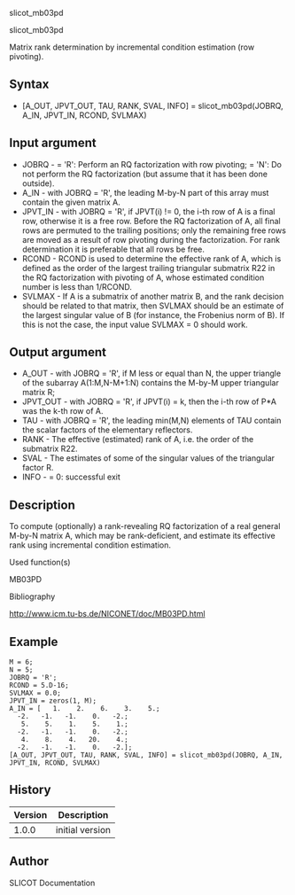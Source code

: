 



slicot_mb03pd


slicot_mb03pd

Matrix rank determination by incremental condition estimation (row pivoting).

## Syntax

- [A_OUT, JPVT_OUT, TAU, RANK, SVAL, INFO] = slicot_mb03pd(JOBRQ, A_IN, JPVT_IN, RCOND, SVLMAX)

## Input argument

 - JOBRQ - = 'R':  Perform an RQ factorization with row pivoting; = 'N':  Do not perform the RQ factorization (but assume that it has been done outside).
 - A_IN - with JOBRQ = 'R', the leading M-by-N part of this array must contain the given matrix A.
 - JPVT_IN - with JOBRQ = 'R', if JPVT(i) != 0, the i-th row of A is a final row, otherwise it is a free row. Before the RQ factorization of A, all final rows are permuted to the trailing positions; only the remaining free rows are moved as a result of row pivoting during the factorization.  For rank determination it is preferable that all rows be free.
 - RCOND - RCOND is used to determine the effective rank of A, which is defined as the order of the largest trailing triangular submatrix R22 in the RQ factorization with pivoting of A, whose estimated condition number is less than 1/RCOND.
 - SVLMAX - If A is a submatrix of another matrix B, and the rank decision should be related to that matrix, then SVLMAX should be an estimate of the largest singular value of B (for instance, the Frobenius norm of B).  If this is not the case, the input value SVLMAX = 0 should work.

## Output argument

 - A_OUT - with JOBRQ = 'R', if M less or equal than N, the upper triangle of the subarray A(1:M,N-M+1:N) contains the M-by-M upper triangular matrix R;
 - JPVT_OUT - with JOBRQ = 'R', if JPVT(i) = k, then the i-th row of P*A was the k-th row of A.
 - TAU - with JOBRQ = 'R', the leading min(M,N) elements of TAU contain the scalar factors of the elementary reflectors.
 - RANK - The effective (estimated) rank of A, i.e. the order of the submatrix R22.
 - SVAL - The estimates of some of the singular values of the triangular factor R.
 - INFO - = 0:  successful exit

## Description


  <p>To compute (optionally) a rank-revealing RQ factorization of a real general M-by-N matrix A, which may be rank-deficient, and estimate its effective rank using incremental condition estimation.</p>


Used function(s)

MB03PD

Bibliography

http://www.icm.tu-bs.de/NICONET/doc/MB03PD.html

## Example

```Nelson
M = 6;
N = 5;
JOBRQ = 'R';
RCOND = 5.D-16;
SVLMAX = 0.0;
JPVT_IN = zeros(1, M);
A_IN = [   1.    2.    6.    3.    5.;
  -2.   -1.   -1.    0.   -2.;
   5.    5.    1.    5.    1.;
  -2.   -1.   -1.    0.   -2.;
   4.    8.    4.   20.    4.;
  -2.   -1.   -1.    0.   -2.];
[A_OUT, JPVT_OUT, TAU, RANK, SVAL, INFO] = slicot_mb03pd(JOBRQ, A_IN, JPVT_IN, RCOND, SVLMAX)
```

## History

|Version|Description|
|------|------|
|1.0.0|initial version|


## Author

SLICOT Documentation




